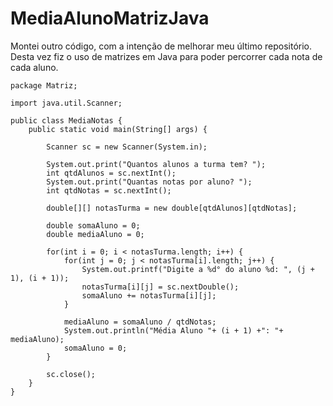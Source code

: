 # MediaAlunoMatrizJava
Montei outro código, com a intenção de melhorar meu último repositório. Desta vez fiz o uso de matrizes em Java para poder percorrer cada nota de cada aluno.

```
package Matriz;

import java.util.Scanner;

public class MediaNotas {
	public static void main(String[] args) {
		
		Scanner sc = new Scanner(System.in);
		
		System.out.print("Quantos alunos a turma tem? ");
		int qtdAlunos = sc.nextInt();
		System.out.print("Quantas notas por aluno? ");
		int qtdNotas = sc.nextInt();
		
		double[][] notasTurma = new double[qtdAlunos][qtdNotas];
		
		double somaAluno = 0;
		double mediaAluno = 0;
		
		for(int i = 0; i < notasTurma.length; i++) {
			for(int j = 0; j < notasTurma[i].length; j++) {
				System.out.printf("Digite a %d° do aluno %d: ", (j + 1), (i + 1));
				notasTurma[i][j] = sc.nextDouble();
				somaAluno += notasTurma[i][j];
			}
			
			mediaAluno = somaAluno / qtdNotas;
			System.out.println("Média Aluno "+ (i + 1) +": "+ mediaAluno);
			somaAluno = 0;
		}
		
		sc.close();
	}
}
```
